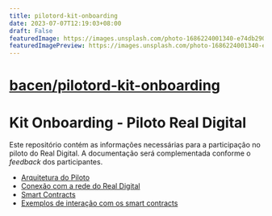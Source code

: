 ```yaml
---
title: pilotord-kit-onboarding
date: 2023-07-07T12:19:03+08:00
draft: False
featuredImage: https://images.unsplash.com/photo-1686224001340-e74db2903777?ixid=M3w0NjAwMjJ8MHwxfHJhbmRvbXx8fHx8fHx8fDE2ODg3MDM0MjB8&ixlib=rb-4.0.3
featuredImagePreview: https://images.unsplash.com/photo-1686224001340-e74db2903777?ixid=M3w0NjAwMjJ8MHwxfHJhbmRvbXx8fHx8fHx8fDE2ODg3MDM0MjB8&ixlib=rb-4.0.3
---
```


# [bacen/pilotord-kit-onboarding](https://github.com/bacen/pilotord-kit-onboarding)

# Kit Onboarding - Piloto Real Digital

Este repositório contém as informações necessárias para a participação no piloto do Real Digital. A documentação será complementada conforme o _feedback_ dos participantes.


* [Arquitetura do Piloto](arquitetura.md)
* [Conexão com a rede do Real Digital](ingresso.md)
* [Smart Contracts](smartcontracts.md)
* [Exemplos de interação com os smart contracts](exemplos/README.md)
